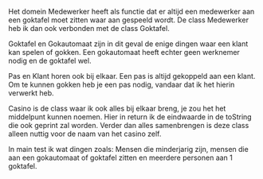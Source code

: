 Het domein Medewerker heeft als functie dat er altijd een medewerker aan een goktafel moet zitten waar aan gespeeld wordt. De class Medewerker heb ik dan ook verbonden met de class Goktafel. 

Goktafel en Gokautomaat zijn in dit geval de enige dingen waar een klant kan spelen of gokken. Een gokautomaat heeft echter geen werknemer nodig en de goktafel wel. 

Pas en Klant horen ook bij elkaar. Een pas is altijd gekoppeld aan een klant. Om te kunnen gokken heb je een pas nodig, vandaar dat ik het hierin verwerkt heb. 

Casino is de class waar ik ook alles bij elkaar breng, je zou het het middelpunt kunnen noemen. Hier in return ik de eindwaarde in de toString die ook geprint zal worden. Verder dan alles samenbrengen is deze class alleen nuttig voor de naam van het casino zelf.

In main test ik wat dingen zoals: Mensen die minderjarig zijn, mensen die aan een gokautomaat of goktafel zitten en meerdere personen aan 1 goktafel.